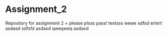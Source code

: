 # Assignment_2
Repository for assignment 2
+
please
plsss
pass!
testsss
wewe
sdfsd
ertert
asdasd
sdfsfd
asdasd
qweqweq
asdasd
